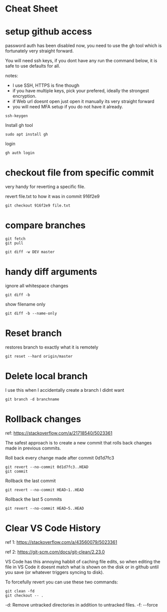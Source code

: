 Cheat Sheet
===========

# setup github access

password auth has been disabled now, you need to use the gh tool which is fortunately very straight forward.

You will need ssh keys, if you dont have any run the command below, it is safe to use defaults for all.

notes:

- I use SSH, HTTPS is fine though
- if you have multiple keys, pick your prefered, ideally the strongest encryption.
- if Web url doesnt open just open it manually its very straight forward
- you will need MFA setup if you do not have it already.

```
ssh-keygen
```

Install gh tool

```
sudo apt install gh
```

login
```
gh auth login
```

# checkout file from specific commit

very handy for reverting a specific file.

revert file.txt to how it was in commit 916f2e9
```
git checkout 916f2e9 file.txt
```

# compare branches

```
git fetch
git pull

git diff -w DEV master
```

# handy diff arguments

ignore all whitespace changes
```
git diff -b
```

show filename only
```
git diff -b --name-only
```

# Reset branch

restores branch to exactly what it is remotely

```
git reset --hard origin/master
```

# Delete local branch

I use this when I accidentally create a branch I didnt want

```
git branch -d branchname
```

# Rollback changes

ref: https://stackoverflow.com/a/21718540/5023361

The safest approach is to create a new commit that rolls back changes made in previous commits.

Roll back every change made after commit 0d1d7fc3
```
git revert --no-commit 0d1d7fc3..HEAD
git commit
```

Rollback the last commit
```
git revert --no-commit HEAD~1..HEAD
```

Rollback the last 5 commits
```
git revert --no-commit HEAD~5..HEAD
```

# Clear VS Code History

ref 1: https://stackoverflow.com/a/43560079/5023361

ref 2: https://git-scm.com/docs/git-clean/2.23.0

VS Code has this annoying habbit of caching file edits, so when editing the file in VS Code it doesnt match what is shown on the disk or in github until you save (or whatever triggers syncing to disk).

To forcefully revert you can use these two commands:

```
git clean -fd
git checkout -- .
```

-d: Remove untracked directories in addition to untracked files.
-f: --force
